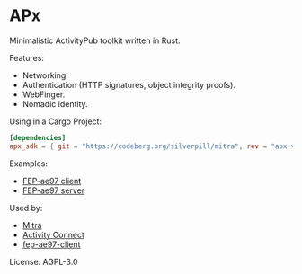 # APx

Minimalistic ActivityPub toolkit written in Rust.

Features:

- Networking.
- Authentication (HTTP signatures, object integrity proofs).
- WebFinger.
- Nomadic identity.

Using in a Cargo Project:

```toml
[dependencies]
apx_sdk = { git = "https://codeberg.org/silverpill/mitra", rev = "apx-v0.7.0" }
```

Examples:

- [FEP-ae97 client](./examples/fep_ae97_client.rs)
- [FEP-ae97 server](./examples/fep_ae97_server.rs)

Used by:

- [Mitra](https://codeberg.org/silverpill/mitra)
- [Activity Connect](https://codeberg.org/silverpill/activity-connect)
- [fep-ae97-client](https://codeberg.org/silverpill/fep-ae97-client)

License: AGPL-3.0

